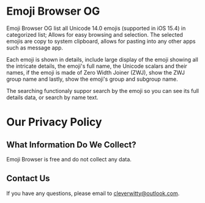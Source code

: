 # Emoji Browser OG

Emoji Browser OG list all Unicode 14.0 emojis (supported in iOS 15.4) in categorized list; Allows for easy browsing and selection. The selected emojis are copy to system clipboard, allows for pasting into any other apps such as message app.

Each emoji is shown in details, include large display of the emoji showing all the intricate details, the emoji's full name, the Unicode scalars and their names, if the emoji is made of Zero Width Joiner (ZWJ), show the ZWJ group name and lastly, show the emoji's group and subgroup name.

The searching functionaly suppor search by the emoji so you can see its full details data, or search by name text.

# Our Privacy Policy

## What Information Do We Collect?
Emoji Browser is free and do not collect any data.

## Contact Us
If you have any questions, please email to cleverwitty@outlook.com.
